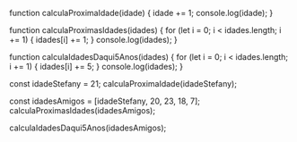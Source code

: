 
function calculaProximaIdade(idade) {
    idade += 1;
    console.log(idade);
}

function calculaProximasIdades(idades) {
    for (let i = 0; i < idades.length; i += 1) {
        idades[i] += 1;
    }
    console.log(idades);
}

function calculaIdadesDaqui5Anos(idades) {
     for (let i = 0; i < idades.length; i += 1) {
        idades[i] += 5;
    }
    console.log(idades);
}

const idadeStefany = 21;
calculaProximaIdade(idadeStefany);

const idadesAmigos = [idadeStefany, 20, 23, 18, 7];
calculaProximasIdades(idadesAmigos);

calculaIdadesDaqui5Anos(idadesAmigos);







